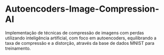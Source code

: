 # Autoencoders-Image-Compression-AI
Implementação de técnicas de compressão de imagens com perdas utilizando inteligência artificial, com foco em autoencoders, equilibrando a taxa de compressão e a distorção, através da base de dados MNIST para treinamento.
